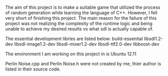 The aim of this project is to make a suitable game that utilized the process of random generation while learning the language of C++. However, I fell very short of finishing this project. The main reason for the failure of this project was not realizing the complexity of the runtime logic and being unable to achieve my desired results vs what sdl is actually capable of.

The essential development libries are listed below: 
build-essential libsdl1.2-dev libsdl-image1.2-dev libsdl-mixer1.2-dev libsdl-ttf2.0-dev libboost-dev

The environment I am working on this project in is Ubuntu 12.11

Perlin Noise.cpp and Perlin Noise.h were not created by me, thier author is listed in their source code.
